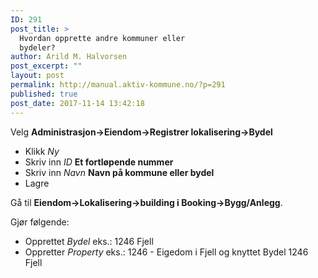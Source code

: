 ```yaml
---
ID: 291
post_title: >
  Hvordan opprette andre kommuner eller
  bydeler?
author: Arild M. Halvorsen
post_excerpt: ""
layout: post
permalink: http://manual.aktiv-kommune.no/?p=291
published: true
post_date: 2017-11-14 13:42:18
---
```

Velg **Administrasjon->Eiendom->Registrer lokalisering->Bydel**
- Klikk *Ny*
- Skriv inn *ID* **Et fortløpende nummer**
- Skriv inn *Navn* **Navn på kommune eller bydel**
- Lagre

Gå til **Eiendom->Lokalisering->building i Booking->Bygg/Anlegg**.

Gjør følgende:
- Opprettet *Bydel* eks.: 1246 Fjell
- Oppretter *Property* eks.: 1246 - Eigedom i Fjell og knyttet Bydel 1246 Fjell